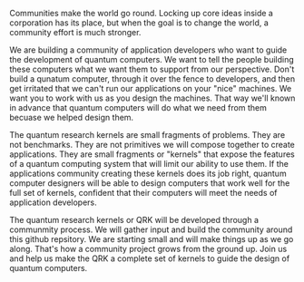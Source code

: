 Communities make the world go round. Locking up core ideas inside a corporation has its place, but when the goal is to change the world, a community effort is much stronger.

We are building a community of application developers who want to guide the development of quantum computers. We want to tell the people building these computers what we want them to support from our perspective. Don't build a qunatum computer, through it over the fence to developers, and then get irritated that we can't run our applications on your "nice" machines. We want you to work with us as you design the machines. That way we'll known in advance that quantum computers will do what we need from them becuase we helped design them.

The quantum research kernels are small fragments of problems. They are not benchmarks. They are not primitives we will compose together to create applications. They are small fragments or "kernels" that expose the features of a quantum computing system that will limit our ability to use them. If the applications community creating these kernels does its job right, quantum computer designers will be able to design computers that work well for the full set of kernels, confident that their computers will meet the needs of application developers.

The quantum research kernels or QRK will be developed through a communmity process. We will gather input and build the community around this github repsitory. We are starting small and will make things up as we go along. That's how a community project grows from the ground up. Join us and help us make the QRK a complete set of kernels to guide the design of quantum computers.
